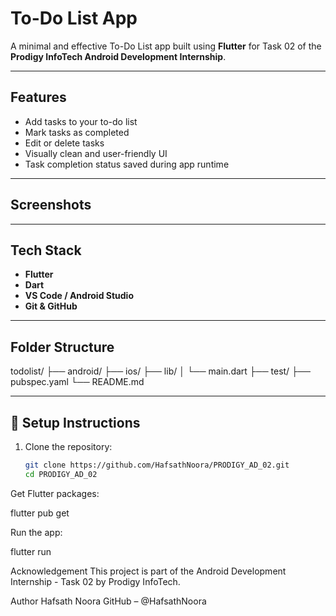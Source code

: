 #  To-Do List App

A minimal and effective To-Do List app built using **Flutter** for Task 02 of the **Prodigy InfoTech Android Development Internship**.

---

##  Features

- Add tasks to your to-do list
- Mark tasks as completed
- Edit or delete tasks
- Visually clean and user-friendly UI
- Task completion status saved during app runtime

---

##  Screenshots
    
  
   
---

## Tech Stack

- **Flutter**
- **Dart**
- **VS Code / Android Studio**
- **Git & GitHub**

---

##  Folder Structure

todolist/
├── android/
├── ios/
├── lib/
│ └── main.dart
├── test/
├── pubspec.yaml
└── README.md


---

## 🔧 Setup Instructions

1. Clone the repository:
   ```bash
   git clone https://github.com/HafsathNoora/PRODIGY_AD_02.git
   cd PRODIGY_AD_02

Get Flutter packages:

flutter pub get

Run the app:

flutter run

Acknowledgement
This project is part of the Android Development Internship - Task 02 by Prodigy InfoTech.

Author
Hafsath Noora
GitHub – @HafsathNoora
